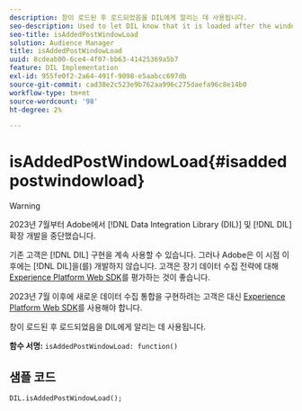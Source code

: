 ```yaml
---
description: 창이 로드된 후 로드되었음을 DIL에게 알리는 데 사용됩니다.
seo-description: Used to let DIL know that it is loaded after the window loads.
seo-title: isAddedPostWindowLoad
solution: Audience Manager
title: isAddedPostWindowLoad
uuid: 8cdeab00-6ce4-4f07-bb63-41425369a5b7
feature: DIL Implementation
exl-id: 955fe0f2-2a64-491f-9098-e5aabcc697db
source-git-commit: cad38e2c523e9b762aa996c275daefa96c8e14b0
workflow-type: tm+mt
source-wordcount: '98'
ht-degree: 2%

---
```



# isAddedPostWindowLoad{#isaddedpostwindowload}

>[!WARNING]
>
>2023년 7월부터 Adobe에서 [!DNL Data Integration Library (DIL)] 및 [!DNL DIL] 확장 개발을 중단했습니다.
>
>기존 고객은 [!DNL DIL] 구현을 계속 사용할 수 있습니다. 그러나 Adobe은 이 시점 이후에는 [!DNL DIL]을(를) 개발하지 않습니다. 고객은 장기 데이터 수집 전략에 대해 [Experience Platform Web SDK](https://experienceleague.adobe.com/docs/experience-platform/edge/home.html?lang=ko)를 평가하는 것이 좋습니다.
>
>2023년 7월 이후에 새로운 데이터 수집 통합을 구현하려는 고객은 대신 [Experience Platform Web SDK](https://experienceleague.adobe.com/docs/experience-platform/edge/home.html?lang=ko)를 사용해야 합니다.

창이 로드된 후 로드되었음을 DIL에게 알리는 데 사용됩니다.

**함수 서명:** `isAddedPostWindowLoad: function()`

<!--
r_dil_added_post_window_load.xml
-->

## 샘플 코드

```
DIL.isAddedPostWindowLoad();
```
